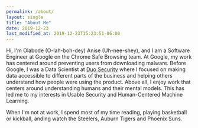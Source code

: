 ```yaml
---
permalink: /about/
layout: single
title: "About Me"
date: 2019-12-23
last_modified_at: 2019-12-23T15:23:51-06:00
---
```


Hi, I'm Olabode (O-lah-boh-dey) Anise (Uh-nee-shey), and I am a Software Engineer at Google on the Chrome Safe Browsing team. At Google, my work has centered around preventing users from downloading malware. Before Google, I was a Data Scientist at [Duo Security](https://duo.com/) where I focused on making data accessible to different parts of the business and helping others understand how people were using the product. Above all, I enjoy work that centers around understanding humans and their mental models. This has led me to my interests in Usable Security and Human-Centered Machine Learning.

When I'm not at work, I spend most of my time reading, playing basketball or kickball, anding watch the Steelers, Auburn Tigers and Phoenix Suns.